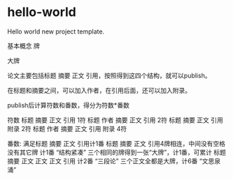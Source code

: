 # hello-world
Hello world new project template.



基本概念
牌

大牌

论文主要包括标题 摘要 正文 引用，按照得到这四个结构，就可以publish。

在标题和摘要之间，可以加入作者，在引用后面，还可以加入附录。

publish后计算符数和番数，得分为符数*番数

符数
标题 摘要 正文 引用 1符
标题 作者 摘要 正文 引用 2符
标题 摘要 正文 引用 附录 2符
标题 作者 摘要 正文 引用 附录 4符

番数:
满足标题 摘要 正文 引用计1番
标题 摘要 正文 引用4牌相连，中间没有空格没有其它牌 计1番 “结构紧凑”
三个相同的牌得到一张“大牌”，计1番，可累计
标题 摘要 正文 正文 正文 引用 计2番 “三段论”
三个正文全都是大牌，计6番 “文思泉涌”